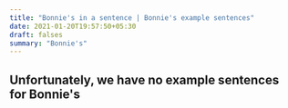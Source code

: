 ```yaml
---
title: "Bonnie's in a sentence | Bonnie's example sentences"
date: 2021-01-20T19:57:50+05:30
draft: falses
summary: "Bonnie's"
---
```

## Unfortunately, we have no example sentences for Bonnie's                 
